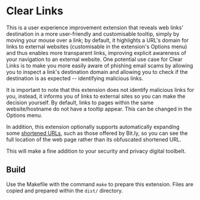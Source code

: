 # Clear Links

This is a user experience improvement extension that reveals web links' destination in a more user-friendly and customisable tooltip, simply by moving your mouse over a link; by default, it highlights a URL's domain for links to external websites (customisable in the extension's Options menu) and thus enables more transparent links, improving explicit awareness of your navigation to an external website. One potential use case for Clear Links is to make you more easily aware of phishing email scams by allowing you to inspect a link's destination domain and allowing you to check if the destination is as expected -- identifying malicious links.

It is important to note that this extension does not identify malicious links for you, instead, it informs you of links to external sites so you can make the decision yourself. By default, links to pages within the same website/hostname do not have a tooltip appear. This can be changed in the Options menu.

In addition, this extension optionally supports automatically expanding some [shortened URLs](https://en.wikipedia.org/wiki/URL_shortening), such as those offered by Bit.ly, so you can see the full location of the web page rather than its obfuscated shortened URL.

This will make a fine addition to your security and privacy digital toolbelt.

## Build

Use the Makefile with the command `make` to prepare this extension. Files are copied and prepared within the `dist/` directory.
